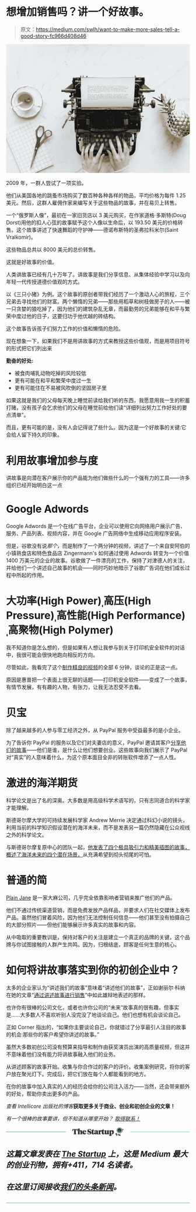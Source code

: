 # 想增加销售吗？讲一个好故事。

> 原文：<https://medium.com/swlh/want-to-make-more-sales-tell-a-good-story-fc966d408d46>

![](img/afbb06f2377d0eb5c11e5e7b964882d9.png)

2009 年，一群人尝试了一项实验。

他们从美国各地的跳蚤市场购买了数百种各种各样的物品，平均价格为每件 1.25 美元。然后，这群人雇佣作家来编写关于这些物品的故事，并在易贝上转售。

一个“俄罗斯人像”，最初在一家旧货店以 3 美元购买，在作家道格·多斯特(Doug Dorst)用他的扣人心弦的故事赋予这个人像以生命后，以 193.50 美元的价格转售。这个故事讲述了快速舞蹈的守护神——德诺布斯特的圣弗拉科米尔(Saint Vralkomir)。

这些物品总共以 8000 美元的总价转售。

这就是好故事的价值。

人类讲故事已经有几十万年了。讲故事是我们分享信息、从集体经验中学习以及向年轻一代传授道德价值观的方式。

以《三只小猪》为例。这个故事的原创者带我们经历了一个激动人心的旅程，三个兄弟去寻找他们的财富。两个懒惰的兄弟——那些用稻草和树枝做房子的人——被一只贪婪的狼吃掉了，因为他们的建筑杂乱无章，而最勤劳的兄弟能够在和平与繁荣中度过他的日子，这要归功于他优越的砖结构。

这个故事告诉孩子们努力工作的价值和懒惰的危险。

现在想象一下，如果我们不是用讲故事的方式来教授这些价值观，而是用项目符号的形式把它们列出来

**勤奋的好处:**

*   被食肉哺乳动物吃掉的风险较低
*   更有可能在和平和繁荣中度过一生
*   更有可能住在不易被风吹倒的坚固房子里

如果这就是我们的父母每天晚上睡觉前读给我们听的东西，我愿意用我一生的积蓄打赌，没有孩子会乞求他们的父母在睡觉前给他们读“详细列出努力工作好处的要点清单”。

而且，更有可能的是，没有人会记得说了些什么。因为这是一个好故事的关键:它会给人留下持久的印象。

# 利用故事增加参与度

讲故事是向潜在客户展示你的产品能为他们做些什么的一个强有力的工具——许多组织已经开始明白这一点

# Google Adwords

Google Adwords 是一个在线广告平台，企业可以使用它向网络用户展示广告、服务、产品列表、视频内容，并在 Google 广告网络中生成移动应用程序安装。

但是，谷歌没有说*那个*，而是制作了一个两分钟的视频，讲述了一个来自安阿伯的小镇熟食店和特色食品店 Zingermann's 如何通过使用 Adwords 转变为一个价值 1400 万美元的企业的故事。谷歌做了一件漂亮的工作，保持了对津德人的关注，并给他们一个讲述自己故事的机会——同时巧妙地暗示了谷歌广告词在他们成长过程中所起的作用。

# 大功率(High Power)ˌ高压(High Pressure)ˌ高性能(High Performance)ˌ高聚物(High Polymer)

我不知道你是怎么想的，但是如果有人想让我参与到关于打印机安全软件的对话中，我很可能会很快地跑向相反的方向。

尽管如此，我看完了这个[制作精良的视频](https://www.youtube.com/watch?v=U3QXMMV-Srs)的全部 6 分钟，谈论的正是这一点。

原因是惠普把一个表面上很无聊的话题——打印机安全软件——变成了一个故事，有情节发展，有有趣的人物，有张力，让我无法忍受不去看。

# 贝宝

除了越来越多的人参与零工经济之外，从 PayPal 服务中受益最多的是小企业。

为了告诉你 PayPal 的服务以及它们对夫妻店的意义，PayPal 邀请其客户[分享他们的故事](https://www.paypal.com/stories/us/celebrating-national-mom-and-pop-business-owners-day)——他们是谁，是什么让他们想要创业。这些故事向我们展示了 PayPal 对“真实”的人意味着什么，为这个原本面目全非的转账软件增添了一点人性。

# 激进的海洋期货

科学论文是出了名的深奥。大多数是用高级科学术语写的，只有志同道合的科学家才能理解。

斯德哥尔摩大学的可持续发展科学家 Andrew Merrie 决定通过科幻小说的镜头，利用当前的科学知识假设潜在的海洋未来，而不是发表另一篇仍然隐藏在公众视线之外的科学论文。

与斯德哥尔摩复原中心的团队一起，[他发表了四个极具吸引力和精美插图的故事，概述了海洋未来的四个潜在场景，](https://radicaloceanfutures.earth/home#stories-about-our-future-oceans)从充满希望到彻头彻尾的可怕。

# 普通的简

[Plain Jane](http://www.tryplainjane.com/) 是一家大麻公司，几乎完全依靠影响者营销来推广他们的产品。

他们不通过传统渠道营销，而是免费发放产品样品，并要求人们在社交媒体上发布产品。虽然他们冒着风险，因为他们无法控制任何信息——他们甚至没有拍摄自己的大部分照片——但他们能够展示许多真实的故事和内容。

从中吸取的重要教训是，保持对客户的关注是建立一个真正的品牌的关键，这个品牌与你试图接触的人群产生共鸣。因为，归根结底，顾客是任何生意的核心。

# 如何将讲故事落实到你的初创企业中？

太多的企业家认为“讲述我们的故事”意味着“讲述他们的故事”，正如谢丽尔·科纳在她的文章“[通过讲述故事进行销售](https://www.forbes.com/sites/cherylsnappconner/2016/12/10/selling-by-story-telling-the-best-stories-succeed-by-putting-customers-first/#3e13d1a05ee7)”中如此雄辩地表述的那样。

也许你有很棒的公司文化，或者也许你公司的“未来”故事真的很有趣，但事实是……大多数人不喜欢听别人没完没了地谈论自己。他们也想有机会谈论自己。

正如 Corner 指出的，“如果你主要谈论自己，你就错过了分享最引人注目的故事的机会:那些你的客户希望你讲述的故事。”

虽然大多数初创公司没有预算来指导和制作由获奖演员出演的高质量视频，但这并不意味着他们没有能力将讲故事融入他们的业务。

从讲述顾客的故事开始。收集与你合作过的客户的评价。收集案例研究，将你的客户放在聚光灯下。完成后，把它们放在每个人都能看到的地方。

在你的故事中加入真实的人的经历会给你的公司注入活力——当然，还会带来额外的好处，帮助你卖出更多的产品。

*查看 Intellicore 出版社的博客*[](http://www.intellicore.press/blog/)**获取更多关于商业、创业和初创企业的文章！**

**有一个很棒的故事要讲，但不知道从哪里开始？* [*取得联系！*](http://www.intellicore.press/contact/)*

*[![](img/308a8d84fb9b2fab43d66c117fcc4bb4.png)](https://medium.com/swlh)*

## *这篇文章发表在 [The Startup](https://medium.com/swlh) 上，这是 Medium 最大的创业刊物，拥有+411，714 名读者。*

## *在这里订阅接收[我们的头条新闻](http://growthsupply.com/the-startup-newsletter/)。*

*[![](img/b0164736ea17a63403e660de5dedf91a.png)](https://medium.com/swlh)*